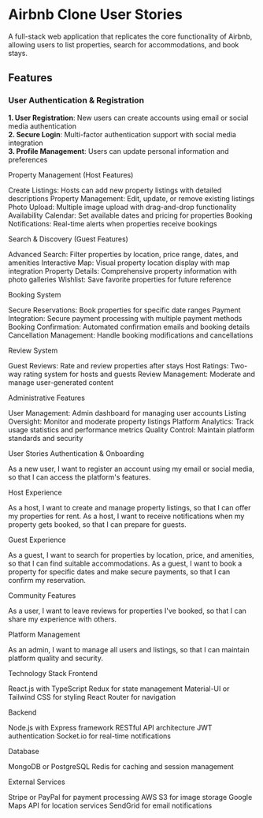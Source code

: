 # Airbnb Clone User Stories

A full-stack web application that replicates the core functionality of Airbnb, allowing users to list properties, search for accommodations, and book stays.

## Features
### User Authentication & Registration

   **1. User Registration**: New users can create accounts using email or social media authentication  
   **2. Secure Login**: Multi-factor authentication support with social media integration  
   **3. Profile Management**: Users can update personal information and preferences

Property Management (Host Features)

Create Listings: Hosts can add new property listings with detailed descriptions
Property Management: Edit, update, or remove existing listings
Photo Upload: Multiple image upload with drag-and-drop functionality
Availability Calendar: Set available dates and pricing for properties
Booking Notifications: Real-time alerts when properties receive bookings

Search & Discovery (Guest Features)

Advanced Search: Filter properties by location, price range, dates, and amenities
Interactive Map: Visual property location display with map integration
Property Details: Comprehensive property information with photo galleries
Wishlist: Save favorite properties for future reference

Booking System

Secure Reservations: Book properties for specific date ranges
Payment Integration: Secure payment processing with multiple payment methods
Booking Confirmation: Automated confirmation emails and booking details
Cancellation Management: Handle booking modifications and cancellations

Review System

Guest Reviews: Rate and review properties after stays
Host Ratings: Two-way rating system for hosts and guests
Review Management: Moderate and manage user-generated content

Administrative Features

User Management: Admin dashboard for managing user accounts
Listing Oversight: Monitor and moderate property listings
Platform Analytics: Track usage statistics and performance metrics
Quality Control: Maintain platform standards and security

User Stories
Authentication & Onboarding

As a new user, I want to register an account using my email or social media, so that I can access the platform's features.

Host Experience

As a host, I want to create and manage property listings, so that I can offer my properties for rent.
As a host, I want to receive notifications when my property gets booked, so that I can prepare for guests.

Guest Experience

As a guest, I want to search for properties by location, price, and amenities, so that I can find suitable accommodations.
As a guest, I want to book a property for specific dates and make secure payments, so that I can confirm my reservation.

Community Features

As a user, I want to leave reviews for properties I've booked, so that I can share my experience with others.

Platform Management

As an admin, I want to manage all users and listings, so that I can maintain platform quality and security.

Technology Stack
Frontend

React.js with TypeScript
Redux for state management
Material-UI or Tailwind CSS for styling
React Router for navigation

Backend

Node.js with Express framework
RESTful API architecture
JWT authentication
Socket.io for real-time notifications

Database

MongoDB or PostgreSQL
Redis for caching and session management

External Services

Stripe or PayPal for payment processing
AWS S3 for image storage
Google Maps API for location services
SendGrid for email notifications
